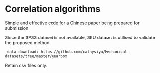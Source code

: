# Correlation algorithms
Simple and effective code for a Chinese paper being prepared for submission

Since the SPSS dataset is not available, SEU dataset is utilised to validate the proposed method.

     data download: https://github.com/cathysiyu/Mechanical-datasets/tree/master/gearbox

Retain csv files only.





